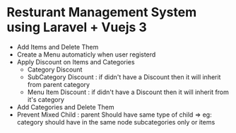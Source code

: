 <h1>Resturant Management System using Laravel + Vuejs 3</h1>
<ul>
    <li>Add Items and Delete Them</li>
    <li>Create a Menu automaticly when user registerd</li>
    <li>Apply Discount on Items and Categories
        <ul>
            <li>Category Discount</li>
            <li>SubCategory Discount : if didn't have a Discount then it will inherit from parent category</li>
            <li>Menu Item Discount : if didn't have a Discount then it will inherit from it's category</li>
        </ul>
    </li>
    <li>Add Categories and Delete Them</li>
    <li>Prevent Mixed Child : parent Should have same type of child => eg: category should have in the same node
        subcategories only or items </li>

</ul>

